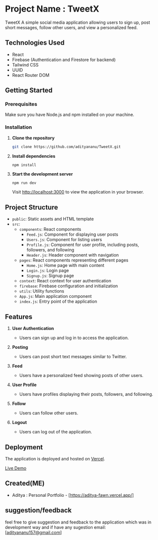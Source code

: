 # Project Name : TweetX

TweetX A simple social media application allowing users to sign up, post short messages, follow other users, and view a personalized feed.

## Technologies Used

- React
- Firebase (Authentication and Firestore for backend)
- Tailwind CSS
- UUID
- React Router DOM

## Getting Started

### Prerequisites

Make sure you have Node.js and npm installed on your machine.

### Installation

1. **Clone the repository**

    ```bash
    git clone https://github.com/adityananu/TweetX.git
    ```

2. **Install dependencies**

    ```cd tweetx
    npm install
    ```

3. **Start the development server**

    ```bash
    npm run dev
    ```

    Visit [http://localhost:3000](http://localhost:3000) to view the application in your browser.

## Project Structure

- `public`: Static assets and HTML template
- `src`:
  - `components`: React components
    - `Feed.js`: Component for displaying user posts
    - `Users.js`: Component for listing users
    - `Profile.js`: Component for user profile, including posts, followers, and following
    - `Header.js`: Header component with navigation
  - `pages`: React components representing different pages
    - `Home.js`: Home page with main content
    - `Login.js`: Login page
    - `Signup.js`: Signup page
  - `context`: React context for user authentication
  - `firebase`: Firebase configuration and initialization
  - `utils`: Utility functions
  - `App.js`: Main application component
  - `index.js`: Entry point of the application

## Features

1. **User Authentication**
   - Users can sign up and log in to access the application.

2. **Posting**
   - Users can post short text messages similar to Twitter.

3. **Feed**
   - Users have a personalized feed showing posts of other users.

4. **User Profile**
   - Users have profiles displaying their posts, followers, and following.

5. **Follow**
   - Users can follow other users.

6. **Logout**
   - Users can log out of the application.

## Deployment

The application is deployed and hosted on [Vercel](https://vercel.com/).

[Live Demo](https://tweetx-assign.vercel.app/)

## Created(ME)

- Aditya : Personal Portfolio - [https://aditya-fawn.vercel.app/]

## suggestion/feedback

feel free to give suggestion and feedback to the application which was in development way and if have any sugestion email: [adityananu157@gmail.com]

